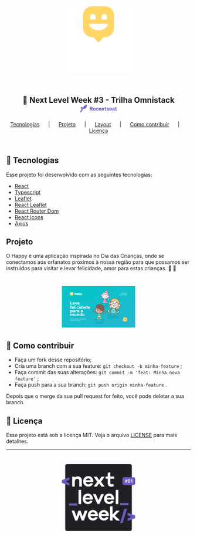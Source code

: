 <h1 align="center">
    <img alt="Next Level Week" src=".github/Logotipo.png" width="200px" />
</h1>

<h2 align="center">
  <br/>
  🚀 Next Level Week #3 - Trilha Omnistack
  <img alt="Rocketseat - NLW" src=".github/rocket.svg" width="100px" />

</h2>

<p align="center">
  <a href="#rocket-tecnologias">Tecnologias</a>&nbsp; &nbsp; &nbsp; |&nbsp; &nbsp; &nbsp;
  <a href="#-projeto">Projeto</a>&nbsp; &nbsp; &nbsp; |&nbsp; &nbsp; &nbsp;
  <a href="#-layout">Layout</a>&nbsp; &nbsp; &nbsp; |&nbsp; &nbsp; &nbsp;
  <a href="#-como-contribuir">Como contribuir</a>&nbsp; &nbsp; &nbsp; |&nbsp; &nbsp; &nbsp;
  <a href="#memo-licença">Licença</a>
</p>

<br>

## :rocket: Tecnologias

Esse projeto foi desenvolvido com as seguintes tecnologias:

* [React](https://reactjs.org)
* [Typescript](https://www.typescriptlang.org/)
* [Leaflet](https://leafletjs.com/)
* [React Leaflet](https://react-leaflet.js.org/)
* [React Router Dom](https://reactrouter.com/web/guides/quick-start)
* [React Icons](https://react-icons.github.io/react-icons/)
* [Axios](https://github.com/axios/axios)

## Projeto

O Happy é uma aplicação inspirada no Dia das Crianças, onde se conectamos aos orfanatos próximos à nossa região para que possamos ser instruídos para visitar e levar felicidade, amor para estas crianças. 👦 👧

<h1 align="center">
    <img alt="Next Level Week" src=".github/home.png" width="200px" />
</h1>

## 🤔 Como contribuir

* Faça um fork desse repositório;
* Cria uma branch com a sua feature: `git checkout -b minha-feature` ;
* Faça commit das suas alterações: `git commit -m 'feat: Minha nova feature'` ;
* Faça push para a sua branch: `git push origin minha-feature` .

Depois que o merge da sua pull request for feito, você pode deletar a sua branch.

## :memo: Licença

Esse projeto está sob a licença MIT. Veja o arquivo [LICENSE](LICENSE.md) para mais detalhes.

---

<h1 align="center">
    <img alt="Next Level Week" src=".github/logo.svg" width="200px" />
</h1>
